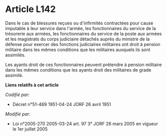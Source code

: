# Article L142

Dans le cas de blessures reçues ou d'infirmités contractées pour cause imputable à leur service dans l'armée, les
fonctionnaires du service de la trésorerie aux armées, les fonctionnaires du service de la poste aux armées et les magistrats
du corps judiciaire détachés auprès du ministre de la défense pour exercer des fonctions judiciaires militaires ont droit à
pension militaire dans les mêmes conditions que les militaires auxquels ils sont assimilés.

Les ayants droit de ces fonctionnaires peuvent prétendre à pension militaire dans les mêmes conditions que les ayants droit
des militaires de grade assimilé.

**Liens relatifs à cet article**

_Codifié par_:

  - Décret n°51-469 1951-04-24 JORF 26 avril 1951

_Modifié par_:

  - Loi n°2005-270 2005-03-24 art. 97 3° JORF 26 mars 2005 en vigueur le 1er juillet 2005

